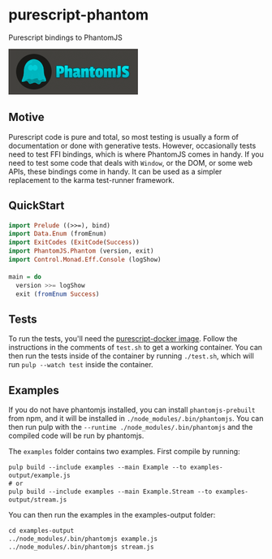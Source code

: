 # purescript-phantom

Purescript bindings to PhantomJS

![PhantomJS logo](https://raw.githubusercontent.com/Risto-Stevcev/purescript-phantom/master/logo.png)

## Motive

Purescript code is pure and total, so most testing is usually a form of documentation or done with generative tests. However, occasionally tests need to test FFI bindings, which is where PhantomJS comes in handy. If you need to test some code that deals with `Window`, or the DOM, or some web APIs, these bindings come in handy. It can be used as a simpler replacement to the karma test-runner framework.

## QuickStart

```purescript
import Prelude ((>>=), bind)
import Data.Enum (fromEnum)
import ExitCodes (ExitCode(Success))
import PhantomJS.Phantom (version, exit)
import Control.Monad.Eff.Console (logShow)

main = do
  version >>= logShow
  exit (fromEnum Success)
```

## Tests

To run the tests, you'll need the [purescript-docker image](https://github.com/Risto-Stevcev/purescript-docker).  Follow the
instructions in the comments of `test.sh` to get a working container.  You can then run the tests inside of the container by
running `./test.sh`, which will run `pulp --watch test` inside the container.


## Examples

If you do not have phantomjs installed, you can install `phantomjs-prebuilt` from npm, and it will be installed in `./node_modules/.bin/phantomjs`. You can then run pulp with the `--runtime ./node_modules/.bin/phantomjs` and the compiled code will be run by phantomjs.

The `examples` folder contains two examples.  First compile by running:

```
pulp build --include examples --main Example --to examples-output/example.js
# or
pulp build --include examples --main Example.Stream --to examples-output/stream.js
```

You can then run the examples in the examples-output folder:

```
cd examples-output
../node_modules/.bin/phantomjs example.js
../node_modules/.bin/phantomjs stream.js
```
